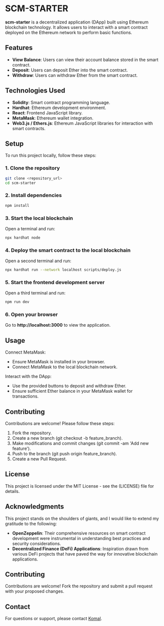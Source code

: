 
# SCM-STARTER

**scm-starter** is a decentralized application (DApp) built using Ethereum blockchain technology. It allows users to interact with a smart contract deployed on the Ethereum network to perform basic functions.

## Features

- **View Balance**: Users can view their account balance stored in the smart contract.
- **Deposit**: Users can deposit Ether into the smart contract.
- **Withdraw**: Users can withdraw Ether from the smart contract.

## Technologies Used

- **Solidity**: Smart contract programming language.
- **Hardhat**: Ethereum development environment.
- **React**: Frontend JavaScript library.
- **MetaMask**: Ethereum wallet integration.
- **Web3.js / Ethers.js**: Ethereum JavaScript libraries for interaction with smart contracts.

## Setup

To run this project locally, follow these steps:

### 1. Clone the repository

```bash
git clone <repository_url>
cd scm-starter
```

### 2. Install dependencies

```bash
npm install
```

### 3. Start the local blockchain

Open a terminal and run:

```bash
npx hardhat node
```

### 4. Deploy the smart contract to the local blockchain

Open a second terminal and run:

```bash
npx hardhat run --network localhost scripts/deploy.js
```

### 5. Start the frontend development server

Open a third terminal and run:

```bash
npm run dev
```

### 6. Open your browser

Go to **http://localhost:3000** to view the application.

## Usage

Connect MetaMask:

- Ensure MetaMask is installed in your browser.
- Connect MetaMask to the local blockchain network.

Interact with the DApp:

- Use the provided buttons to deposit and withdraw Ether.
- Ensure sufficient Ether balance in your MetaMask wallet for transactions.

## Contributing

Contributions are welcome! Please follow these steps:  

1. Fork the repository.
2. Create a new branch (git checkout -b feature_branch).
3. Make modifications and commit changes (git commit -am 'Add new feature').
4. Push to the branch (git push origin feature_branch).
5. Create a new Pull Request.

## License

This project is licensed under the MIT License - see the (LICENSE) file for details.

## Acknowledgments

This project stands on the shoulders of giants, and I would like to extend my gratitude to the following:

- **OpenZeppelin**: Their comprehensive resources on smart contract development were instrumental in understanding best practices and security considerations.
- **Decentralized Finance (DeFi) Applications**: Inspiration drawn from various DeFi projects that have paved the way for innovative blockchain applications.

## Contributing

Contributions are welcome! Fork the repository and submit a pull request with your proposed changes.

## Contact

For questions or support, please contact [Komal](jangrakomal06@gmail.com).



